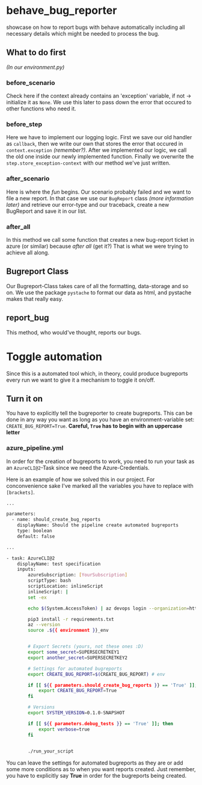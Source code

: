# behave_bug_reporter

showcase on how to report bugs with behave automatically including all necessary details which might be needed to process the bug.

## What to do first
_(In our environment.py)_
### before_scenario
Check here if the context already contains an 'exception' variable, if not $\to$ initialize it as `None`.
We use this later to pass down the error that occured to other functions who need it.

### before_step
Here we have to implement our logging logic. First we save our old handler as `callback`, then we write our own that stores the error that occured in `context.exception` *(remember?)*.
After we implemented our logic, we call the old one inside our newly implemented function.
Finally we overwrite the `step.store_exception-context` with our method we've just written.

### after_scenario
Here is where the *fun* begins. Our scenario probably failed and we want to file a new report.
In that case we use our `BugReport` class *(more information later)* and retrieve our error-type and our traceback, create a new BugReport and save it in our list.

### after_all
In this method we call some function that creates a new bug-report ticket in azure (or similar) because *after all* (get it?) That is what we were trying to achieve all along.


## Bugreport Class

Our Bugreport-Class takes care of all the formatting, data-storage and so on.
We use the package `pystache` to format our data as html, and pystache makes that really easy. 

## report_bug
This method, who would've thought, reports our bugs.

# Toggle automation
Since this is a automated tool which, in theory, could produce bugreports every run we want to give it a mechanism to toggle it on/off.

## Turn it on
You have to explicitly tell the bugreporter to create bugreports. This can be done in any way you want as long as you have an environment-variable set: `CREATE_BUG_REPORT=True`.
**Careful, `True` has to begin with an uppercase letter**

### azure_pipeline.yml
In order for the creation of bugreports to work, you need to run your task as an `AzureCLI@2`-Task since we need the Azure-Credentials.

Here is an example of how we solved this in our project. For conconvenience sake I've marked all the variables you have to replace with `[brackets]`.

```bash
...

parameters:
  - name: should_create_bug_reports
    displayName: Should the pipeline create automated bugreports
    type: boolean
    default: false

...

- task: AzureCLI@2
    displayName: test specification
    inputs:
        azureSubscription: [YourSubscription]
        scriptType: bash
        scriptLocation: inlineScript
        inlineScript: |
        set -ex

        echo $(System.AccessToken) | az devops login --organization=https://dev.azure.com/[your_organisation]

        pip3 install -r requirements.txt
        az --version
        source .${{ environment }}_env


        # Export Secrets (yours, not these ones :D)
        export some_secret=SUPERSECRETKEY1
        export another_secret=SUPERSECRETKEY2

        # Settings for automated bugreports
        export CREATE_BUG_REPORT=$(CREATE_BUG_REPORT) # env

        if [[ ${{ parameters.should_create_bug_reports }} == 'True' ]]; then
            export CREATE_BUG_REPORT=True
        fi

        # Versions
        export SYSTEM_VERSION=0.1.0-SNAPSHOT

        if [[ ${{ parameters.debug_tests }} == 'True' ]]; then
            export verbose=true
        fi

        
        ./run_your_script
```

You can leave the settings for automated bugreports as they are or add some more conditions as to when you want reports created. Just remember, you have to explicitly say **True** in order for the bugreports being created.

